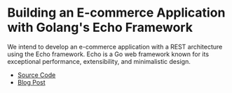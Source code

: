 # Building an E-commerce Application with Golang's Echo Framework

We intend to develop an e-commerce application with a REST architecture using the Echo framework. Echo is a Go web framework known for its exceptional performance, extensibility, and minimalistic design.

- [Source Code](https://github.com/mukulmantosh/go-ecommerce-app)
- [Blog Post](https://medium.com/google-cloud/deploying-go-api-on-gke-google-cloud-9cec676bb3a6)
